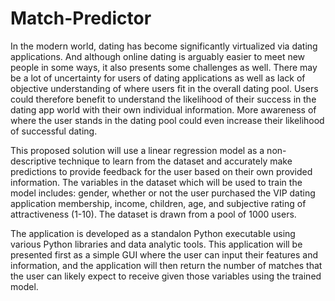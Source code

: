 # Match-Predictor

In the modern world, dating has become significantly virtualized via dating applications. And although online dating is arguably easier to meet new people in some ways, it also presents some challenges as well. There may be a lot of uncertainty for users of dating applications as well as lack of objective understanding of where users fit in the overall dating pool. Users could therefore benefit to understand the likelihood of their success in the dating app world with their own individual information. More awareness of where the user stands in the dating pool could even increase their likelihood of successful dating. 

This proposed solution will use a linear regression model as a non-descriptive technique to learn from the dataset and accurately make predictions to provide feedback for the user based on their own provided information. The variables in the dataset which will be used to train the model includes: gender, whether or not the user purchased the VIP dating application membership, income, children, age, and subjective rating of attractiveness (1-10). The dataset is drawn from a pool of 1000 users. 

The application is developed as a standalon Python executable using various Python libraries and data analytic tools. This application will be presented first as a simple GUI where the user can input their features and information, and the application will then return the number of matches that the user can likely expect to receive given those variables using the trained model.



